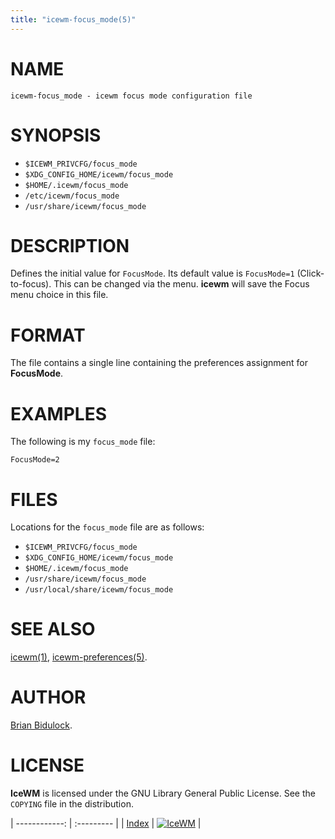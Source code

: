 ```yaml
---
title: "icewm-focus_mode(5)"
---
```

# NAME

    icewm-focus_mode - icewm focus mode configuration file

# SYNOPSIS

- `$ICEWM_PRIVCFG/focus_mode`
- `$XDG_CONFIG_HOME/icewm/focus_mode`
- `$HOME/.icewm/focus_mode`
- `/etc/icewm/focus_mode`
- `/usr/share/icewm/focus_mode`

# DESCRIPTION

Defines the initial value for `FocusMode`.  Its default value is
`FocusMode=1` (Click-to-focus).  This can be changed via the menu.
**icewm** will save the Focus menu choice in this file.

# FORMAT

The file contains a single line containing the preferences assignment
for **FocusMode**.

# EXAMPLES

The following is my `focus_mode` file:

    FocusMode=2

# FILES

Locations for the `focus_mode` file are as follows:

- `$ICEWM_PRIVCFG/focus_mode`
- `$XDG_CONFIG_HOME/icewm/focus_mode`
- `$HOME/.icewm/focus_mode`
- `/usr/share/icewm/focus_mode`
- `/usr/local/share/icewm/focus_mode`

# SEE ALSO

[icewm(1)](icewm),
[icewm-preferences(5)](icewm-preferences).

# AUTHOR

[Brian Bidulock](mailto:bidulock@openss7.org).

# LICENSE

**IceWM** is licensed under the GNU Library General Public License.
See the `COPYING` file in the distribution.

| ------------: | :--------- |
| [Index](/man) | [![IceWM](/images/logom.jpg "ice-wm.org")](https://ice-wm.org "ice-wm.org") |
